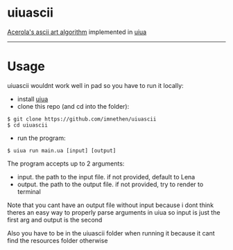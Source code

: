 # uiuascii
[Acerola's ascii art algorithm](https://www.youtube.com/watch?v=gg40RWiaHRY) implemented in [uiua](https://uiua.org)

---
# Usage
uiuascii wouldnt work well in pad so you have to run it locally:

- install [uiua](https://www.uiua.org/install)
- clone this repo (and cd into the folder):
```
$ git clone https://github.com/imnethen/uiuascii
$ cd uiuascii
```
- run the program:
```
$ uiua run main.ua [input] [output]
```

The program accepts up to 2 arguments:
- input. the path to the input file. if not provided, default to Lena
- output. the path to the output file. if not provided, try to render to terminal

Note that you cant have an output file without input because i dont think theres an easy way to properly parse arguments in uiua so input is just the first arg and output is the second

Also you have to be in the uiuascii folder when running it because it cant find the resources folder otherwise
